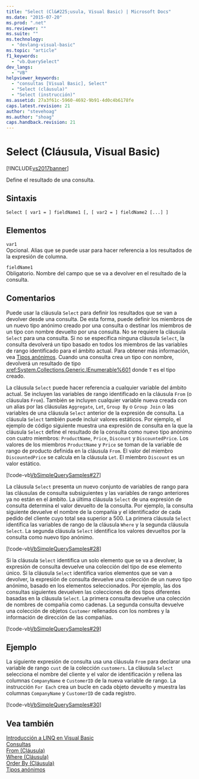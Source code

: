 ```yaml
---
title: "Select (Cl&#225;usula, Visual Basic) | Microsoft Docs"
ms.date: "2015-07-20"
ms.prod: ".net"
ms.reviewer: ""
ms.suite: ""
ms.technology: 
  - "devlang-visual-basic"
ms.topic: "article"
f1_keywords: 
  - "vb.QuerySelect"
dev_langs: 
  - "VB"
helpviewer_keywords: 
  - "consultas [Visual Basic], Select"
  - "Select (cláusula)"
  - "Select (instrucción)"
ms.assetid: 27a3f61c-5960-4692-9b91-4d0c4b6178fe
caps.latest.revision: 21
author: "stevehoag"
ms.author: "shoag"
caps.handback.revision: 21
---
```

# Select (Cl&#225;usula, Visual Basic)
[!INCLUDE[vs2017banner](../../../visual-basic/developing-apps/includes/vs2017banner.md)]

Define el resultado de una consulta.  
  
## Sintaxis  
  
```  
Select [ var1 = ] fieldName1 [, [ var2 = ] fieldName2 [...] ]  
```  
  
## Elementos  
 `var1`  
 Opcional.  Alias que se puede usar para hacer referencia a los resultados de la expresión de columna.  
  
 `fieldName1`  
 Obligatorio.  Nombre del campo que se va a devolver en el resultado de la consulta.  
  
## Comentarios  
 Puede usar la cláusula `Select` para definir los resultados que se van a devolver desde una consulta.  De esta forma, puede definir los miembros de un nuevo tipo anónimo creado por una consulta o destinar los miembros de un tipo con nombre devuelto por una consulta.  No se requiere la cláusula `Select` para una consulta.  Si no se especifica ninguna cláusula `Select`, la consulta devolverá un tipo basado en todos los miembros de las variables de rango identificado para el ámbito actual.  Para obtener más información, vea [Tipos anónimos](../../../visual-basic/programming-guide/language-features/objects-and-classes/anonymous-types.md).  Cuando una consulta crea un tipo con nombre, devolverá un resultado de tipo <xref:System.Collections.Generic.IEnumerable%601> donde `T` es el tipo creado.  
  
 La cláusula `Select` puede hacer referencia a cualquier variable del ámbito actual.  Se incluyen las variables de rango identificado en la cláusula `From` \(o cláusulas `From`\).  También se incluyen cualquier variable nueva creada con un alias por las cláusulas `Aggregate`, `Let`, `Group By` o `Group Join` o las variables de una cláusula `Select` anterior de la expresión de consulta.  La cláusula `Select` también puede incluir valores estáticos.  Por ejemplo, el ejemplo de código siguiente muestra una expresión de consulta en la que la cláusula `Select` define el resultado de la consulta como nuevo tipo anónimo con cuatro miembros: `ProductName`, `Price`, `Discount` y `DiscountedPrice`.  Los valores de los miembros `ProductName` y `Price` se toman de la variable de rango de producto definida en la cláusula `From`.  El valor del miembro `DiscountedPrice` se calcula en la cláusula `Let`.  El miembro `Discount` es un valor estático.  
  
 [!code-vb[VbSimpleQuerySamples#27](../../../visual-basic/language-reference/queries/codesnippet/visualbasic/VbSimpleQuerySamples/QuerySamples1.vb#27)]  
  
 La cláusula `Select` presenta un nuevo conjunto de variables de rango para las cláusulas de consulta subsiguientes y las variables de rango anteriores ya no están en el ámbito.  La última cláusula `Select` de una expresión de consulta determina el valor devuelto de la consulta.  Por ejemplo, la consulta siguiente devuelve el nombre de la compañía y el identificador de cada pedido del cliente cuyo total sea superior a 500.  La primera cláusula `Select` identifica las variables de rango de la cláusula `Where` y la segunda cláusula `Select`.  La segunda cláusula `Select` identifica los valores devueltos por la consulta como nuevo tipo anónimo.  
  
 [!code-vb[VbSimpleQuerySamples#28](../../../visual-basic/language-reference/queries/codesnippet/visualbasic/VbSimpleQuerySamples/QuerySamples1.vb#28)]  
  
 Si la cláusula `Select` identifica un solo elemento que se va a devolver, la expresión de consulta devuelve una colección del tipo de ese elemento único.  Si la cláusula `Select` identifica varios elementos que se van a devolver, la expresión de consulta devuelve una colección de un nuevo tipo anónimo, basado en los elementos seleccionados.  Por ejemplo, las dos consultas siguientes devuelven las colecciones de dos tipos diferentes basadas en la cláusula `Select`.  La primera consulta devuelve una colección de nombres de compañía como cadenas.  La segunda consulta devuelve una colección de objetos `Customer` rellenados con los nombres y la información de dirección de las compañías.  
  
 [!code-vb[VbSimpleQuerySamples#29](../../../visual-basic/language-reference/queries/codesnippet/visualbasic/VbSimpleQuerySamples/QuerySamples1.vb#29)]  
  
## Ejemplo  
 La siguiente expresión de consulta usa una cláusula `From` para declarar una variable de rango `cust` de la colección `customers`.  La cláusula `Select` selecciona el nombre del cliente y el valor de identificación y rellena las columnas `CompanyName` e `CustomerID` de la nueva variable de rango.  La instrucción `For Each` crea un bucle en cada objeto devuelto y muestra las columnas `CompanyName` y `CustomerID` de cada registro.  
  
 [!code-vb[VbSimpleQuerySamples#30](../../../visual-basic/language-reference/queries/codesnippet/visualbasic/VbSimpleQuerySamples/QuerySamples1.vb#30)]  
  
## Vea también  
 [Introducción a LINQ en Visual Basic](../../../visual-basic/programming-guide/language-features/linq/introduction-to-linq.md)   
 [Consultas](../../../visual-basic/language-reference/queries/queries.md)   
 [From \(Cláusula\)](../../../visual-basic/language-reference/queries/from-clause.md)   
 [Where \(Cláusula\)](../../../visual-basic/language-reference/queries/where-clause.md)   
 [Order By \(Cláusula\)](../../../visual-basic/language-reference/queries/order-by-clause.md)   
 [Tipos anónimos](../../../visual-basic/programming-guide/language-features/objects-and-classes/anonymous-types.md)